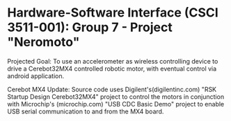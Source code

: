 # Hardware-Software Interface (CSCI 3511-001): Group 7 - Project "Neromoto"

Projected Goal: To use an accelerometer as wireless controlling device to drive a Cerebot32MX4 controlled robotic motor, with eventual control via android application. 

Cerebot MX4 Update: Source code uses Digilent's(digilentinc.com) "RSK Startup Design Cerebot32MX4" project to control the motors in conjunction with Microchip's (microchip.com) "USB CDC Basic Demo" project to enable USB serial communication to and from the MX4 board.
